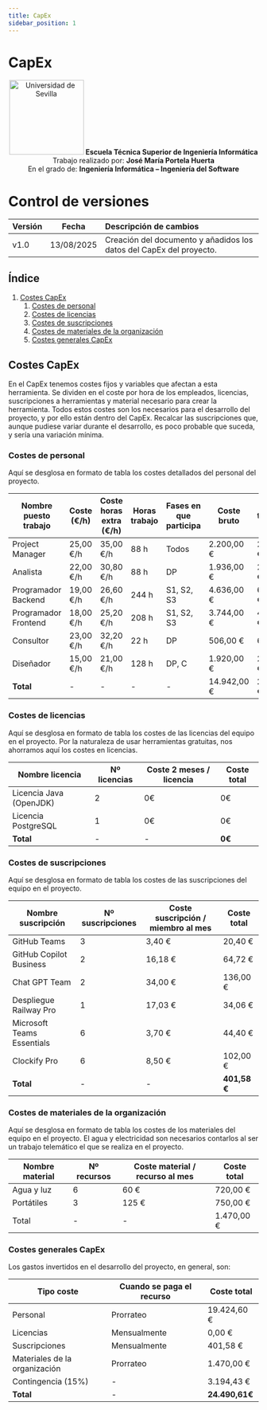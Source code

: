 ```yaml
---
title: CapEx
sidebar_position: 1
---
```


# CapEx

<p align="center">
  <img src="/img/universidad-de-sevilla-logo.png" alt="Universidad de Sevilla" width="150"/>
  <strong>Escuela Técnica Superior de Ingeniería Informática</strong><br/>
  Trabajo realizado por: <strong>José María Portela Huerta</strong><br/>
  En el grado de: <strong>Ingeniería Informática – Ingeniería del Software</strong>
</p>

# Control de versiones

| Versión | Fecha | Descripción de cambios |
| ----- | ----- | :---- |
| v1.0 | 13/08/2025 | Creación del documento y añadidos los datos del CapEx del proyecto. |

## Índice

1. [Costes CapEx](#costes-capex)
	1. [Costes de personal](#costes-de-personal)
	2. [Costes de licencias](#costes-de-licencias)
	3. [Costes de suscripciones](#costes-de-suscripciones)
	4. [Costes de materiales de la organización](#costes-de-materiales-de-la-organización)
	5. [Costes generales CapEx](#costes-generales-capex)

## Costes CapEx

En el CapEx tenemos costes fijos y variables que afectan a esta herramienta. Se dividen en el coste por hora de los empleados, licencias, suscripciones a herramientas y material necesario para crear la herramienta. Todos estos costes son los necesarios para el desarrollo del proyecto, y por ello están dentro del CapEx. Recalcar las suscripciones que, aunque pudiese variar durante el desarrollo, es poco probable que suceda, y sería una variación mínima.

### Costes de personal

Aquí se desglosa en formato de tabla los costes detallados del personal del proyecto.

| Nombre puesto trabajo | Coste (€/h) | Coste horas extra (€/h) | Horas trabajo | Fases en que participa | Coste bruto | Coste total (IRPF + SS) |
| ----- | ----- | ----- | ----- | ----- | ----- | ----- |
| Project Manager | 25,00 €/h | 35,00 €/h | 88 h | Todos | 2.200,00 € | 2.860,00 € |
| Analista | 22,00 €/h | 30,80 €/h | 88 h | DP | 1.936,00 € | 2.516,80 € |
| Programador Backend | 19,00 €/h | 26,60 €/h | 244 h | S1, S2, S3 | 4.636,00 € | 6.026,80 € |
| Programador Frontend | 18,00 €/h | 25,20 €/h | 208 h | S1, S2, S3 | 3.744,00 € | 4.867,20 € |
| Consultor | 23,00 €/h | 32,20 €/h | 22 h | DP | 506,00 € | 657,80 € |
| Diseñador | 15,00 €/h | 21,00 €/h | 128 h | DP, C | 1.920,00 € | 2.496,00 € |
| **Total** | - | - | - | - | 14.942,00 € | **19.424,60 €** |

### Costes de licencias

Aquí se desglosa en formato de tabla los costes de las licencias del equipo en el proyecto. Por la naturaleza de usar herramientas gratuitas, nos ahorramos aquí los costes en licencias.

| Nombre licencia | Nº licencias | Coste 2 meses / licencia | Coste total |
| ----- | ----- | ----- | ----- |
| Licencia Java (OpenJDK) | 2 | 0€ | 0€ |
| Licencia PostgreSQL | 1 | 0€ | 0€ |
| **Total** | - | - | **0€** |

### Costes de suscripciones

Aquí se desglosa en formato de tabla los costes de las suscripciones del equipo en el proyecto.

| Nombre suscripción | Nº suscripciones | Coste suscripción / miembro al mes | Coste total |
| ----- | ----- | ----- | ----- |
| GitHub Teams | 3 | 3,40 € | 20,40 € |
| GitHub Copilot Business | 2 | 16,18 € | 64,72 € |
| Chat GPT Team | 2 | 34,00 € | 136,00 € |
| Despliegue Railway Pro | 1 | 17,03 € | 34,06 € |
| Microsoft Teams Essentials | 6 | 3,70 € | 44,40 € |
| Clockify Pro | 6 | 8,50 € | 102,00 € |
| **Total** | - | - | **401,58 €** |


### Costes de materiales de la organización

Aquí se desglosa en formato de tabla los costes de los materiales del equipo en el proyecto. El agua y electricidad son necesarios contarlos al ser un trabajo telemático el que se realiza en el proyecto.

| Nombre material | Nº recursos | Coste material / recurso al mes | Coste total |
| ----- | ----- | ----- | ----- |
| Agua y luz | 6 | 60 € | 720,00 € |
| Portátiles | 3 | 125 € | 750,00 € |
| Total | - | - | 1.470,00 € |


### Costes generales CapEx

Los gastos invertidos en el desarrollo del proyecto, en general, son:

| Tipo coste | Cuando se paga el recurso | Coste total |
| ------- | ------- | ------- |
| Personal | Prorrateo | 19.424,60 € |
| Licencias | Mensualmente | 0,00 € |
| Suscripciones | Mensualmente | 401,58 € |
| Materiales de la organización | Prorrateo | 1.470,00 € |
| Contingencia (15%) | - | 3.194,43 € |
| **Total** | - | **24.490,61€** |